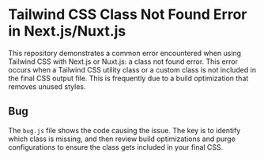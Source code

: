 # Tailwind CSS Class Not Found Error in Next.js/Nuxt.js

This repository demonstrates a common error encountered when using Tailwind CSS with Next.js or Nuxt.js: a class not found error.  This error occurs when a Tailwind CSS utility class or a custom class is not included in the final CSS output file.  This is frequently due to a build optimization that removes unused styles.

## Bug

The `bug.js` file shows the code causing the issue. The key is to identify which class is missing, and then review build optimizations and purge configurations to ensure the class gets included in your final CSS.